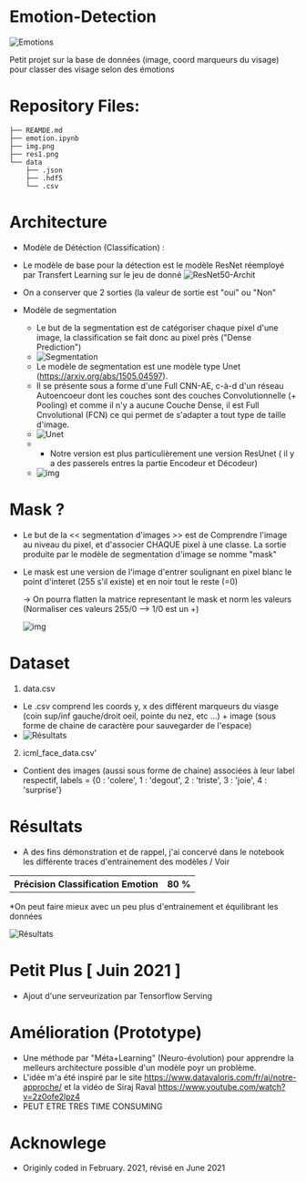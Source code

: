 # Emotion-Detection

![Emotions](https://cdn-images-1.medium.com/max/1600/1*6xp-IY-M8lEEEN0UuUBq0w.jpeg)

Petit projet sur la base de données (image, coord marqueurs du visage) pour classer des visage selon des émotions 

# Repository Files:
```
├── REAMDE.md
├── emotion.ipynb
├── img.png
├── res1.png
└── data
    ├── .json
    ├── .hdf5
    └── .csv
```

# Architecture

- Modèle de Détéction (Classification) :
 - Le modèle de base pour la détection est le modèle ResNet réemployé par Transfert Learning sur le jeu de donné 
![ResNet50-Archit](https://i.stack.imgur.com/gI4zT.png)

  - On a conserver que 2 sorties (la valeur de sortie est "oui" ou "Non"

- Modèle de segmentation
  - Le but de la segmentation est de catégoriser chaque pixel d'une image, la classification se fait donc au pixel près ("Dense Prediction")
  - ![Segmentation](https://miro.medium.com/max/700/1*nXlx7s4wQhVgVId8qkkMMA.png)
  - Le modèle de segmentation est une modèle type Unet (https://arxiv.org/abs/1505.04597).
  - Il se présente sous a forme d'une Full CNN-AE, c-à-d d'un réseau Autoencoeur dont les couches sont des couches Convolutionnelle (+ Pooling) et comme il n'y a aucune Couche Dense, il est Full Cnvolutional (FCN) ce qui permet de s'adapter a tout type de taille d'image.
  - ![Unet](https://miro.medium.com/max/700/1*OkUrpDD6I0FpugA_bbYBJQ.png)  
  - * Notre version est plus particulièrement une version ResUnet ( il y a des passerels entres la partie Encodeur et Décodeur)
  - ![img](https://upload.wikimedia.org/wikipedia/commons/2/2b/Example_architecture_of_U-Net_for_producing_k_256-by-256_image_masks_for_a_256-by-256_RGB_image.png)

# Mask ?

- Le but de la << segmentation d'images >> est de Comprendre l'image au niveau du pixel, et d'associer CHAQUE pixel à une classe. La sortie produite par le modèle de segmentation d'image se nomme "mask"

- Le mask est une version de l'image d'entrer soulignant en pixel blanc le point d'interet (255 s'il existe) et en noir tout le reste (=0)

  -> On pourra flatten la matrice representant le mask et norm les valeurs (Normaliser ces valeurs 255/0 --> 1/0 est un +)

  ![img](https://www.researchgate.net/profile/Svetlana-Yanushkevich/publication/343096300/figure/fig2/AS:915575563890689@1595301633452/Segmentation-masks-are-converted-to-bounding-box-masks-by-fitting-the-smallest-possible.png)
  
# Dataset

1. data.csv
- Le .csv comprend les coords y, x des différent marqueurs du viasge (coin sup/inf gauche/droit oeil, pointe du nez, etc ...) + image (sous forme de chaine de caractère pour sauvegarder de l'espace)
- ![Résultats](https://github.com/Soren-Kierkegaard/Emotion-Detection/img.png)

2. icml_face_data.csv'
- Contient des images (aussi sous forme de chaine) associées à leur label respectif, labels = {0 : 'colere', 1 : 'degout', 2 : 'triste', 3 : 'joie', 4 : 'surprise'}

# Résultats

- A des fins démonstration et de rappel, j'ai concervé dans le notebook les différente traces d'entrainement des modèles / Voir

<table>
  <tr>
    <th> Précision Classification Emotion</th>
    <th> 80 % </th>
  </tr>
</table>

*On peut faire mieux avec un peu plus d'entrainement et équilibrant les données

![Résultats](https://github.com/Soren-Kierkegaard/Emotion-Detection/res1.png)

# Petit Plus [ Juin 2021 ]

- Ajout d'une serveurization par Tensorflow Serving

# Amélioration (Prototype)

- Une méthode par "Méta+Learning" (Neuro-évolution) pour apprendre la melleurs architecture possible d'un modèle poyr un problème.
- L'idée m'a été inspiré par le site https://www.datavaloris.com/fr/ai/notre-approche/ et la vidéo de Siraj Raval https://www.youtube.com/watch?v=2z0ofe2lpz4
- PEUT ETRE TRES TIME CONSUMING

# Acknowlege

- Originly coded in February. 2021, révisé en June 2021 
